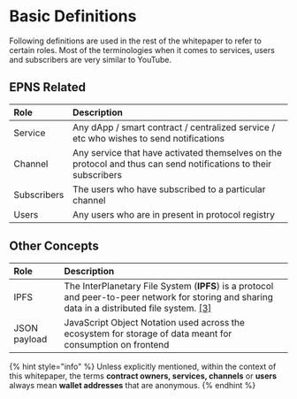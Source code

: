 # Basic Definitions

Following definitions are used in the rest of the whitepaper to refer to certain roles. Most of the terminologies when it comes to services, users and subscribers are very similar to YouTube.

## EPNS Related

| **Role** | Description |
| :--- | :--- |
| Service | Any dApp / smart contract / centralized service / etc who wishes to send notifications |
| Channel | Any service that have activated themselves on the protocol and thus can send notifications to their subscribers |
| Subscribers | The users who have subscribed to a particular channel |
| Users | Any users who are in present in protocol registry |

## Other Concepts

| **Role** | Description |
| :--- | :--- |
| IPFS | The InterPlanetary File System \(**IPFS**\) is a protocol and peer-to-peer network for storing and sharing data in a distributed file system. [\[3\]](../../references.md) |
| JSON payload | JavaScript Object Notation used across the ecosystem for storage of data meant for consumption on frontend |

{% hint style="info" %}
Unless explicitly mentioned, within the context of this whitepaper, the terms **contract owners, services, channels** or **users** always mean **wallet addresses** that are anonymous.
{% endhint %}

